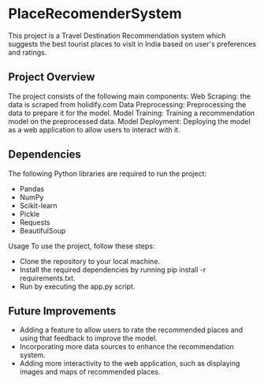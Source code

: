 # PlaceRecomenderSystem
This project is a Travel Destination Recommendation system which suggests the best tourist places to visit in India based on user's preferences and ratings.

## Project Overview

The project consists of the following main components:
Web Scraping: the data is scraped from holidify.com
Data Preprocessing: Preprocessing the data to prepare it for the model.
Model Training: Training a recommendation model on the preprocessed data.
Model Deployment: Deploying the model as a web application to allow users to interact with it.

## Dependencies

The following Python libraries are required to run the project:

- Pandas
- NumPy
- Scikit-learn
- Pickle
- Requests
- BeautifulSoup

Usage
To use the project, follow these steps:

- Clone the repository to your local machine.
- Install the required dependencies by running pip install -r requirements.txt.
- Run by executing the app.py script.

## Future Improvements

- Adding a feature to allow users to rate the recommended places and using that feedback to improve the model.
- Incorporating more data sources to enhance the recommendation system.
- Adding more interactivity to the web application, such as displaying images and maps of recommended places.

